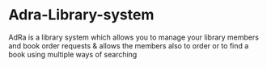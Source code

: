 # Adra-Library-system
 AdRa is a library system which allows you to manage your library members and book order requests & allows the members also to order or to find a book using multiple ways of searching 

